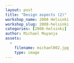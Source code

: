 ```yaml
---
layout: post
title: "Design aspects (2)"
workshop_name: 2008 Helsinki 
workshop_slug: 2008-helsinki
categories: [2008-helsinki]
author: Michael Muyanja
assets:
  -
    filename: michael002.jpg
    type: image
---
```


